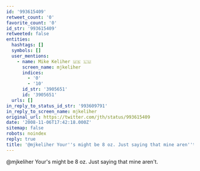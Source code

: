 ```yaml
---
id: '993615409'
retweet_count: '0'
favorite_count: '0'
id_str: '993615409'
retweeted: false
entities:
  hashtags: []
  symbols: []
  user_mentions:
    - name: Mike Keliher 🇺🇸 🇱🇺
      screen_name: mjkeliher
      indices:
        - '0'
        - '10'
      id_str: '3905651'
      id: '3905651'
  urls: []
in_reply_to_status_id_str: '993609791'
in_reply_to_screen_name: mjkeliher
original_url: https://twitter.com/jth/status/993615409
date: '2008-11-06T17:42:18.000Z'
sitemap: false
robots: noindex
reply: true
title: '@mjkeliher Your''s might be 8 oz. Just saying that mine aren''t.'
---
```


@mjkeliher Your's might be 8 oz. Just saying that mine aren't.